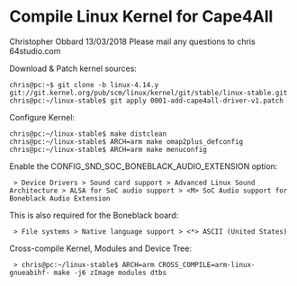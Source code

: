 # Compile  Linux Kernel for Cape4All

Christopher Obbard 13/03/2018
Please mail any questions to     chris <at> 64studio.com


Download & Patch kernel sources:
```
chris@pc:~$ git clone -b linux-4.14.y git://git.kernel.org/pub/scm/linux/kernel/git/stable/linux-stable.git
chris@pc:~/linux-stable$ git apply 0001-add-cape4all-driver-v1.patch
```

Configure Kernel:
```
chris@pc:~/linux-stable$ make distclean
chris@pc:~/linux-stable$ ARCH=arm make omap2plus_defconfig
chris@pc:~/linux-stable$ ARCH=arm make menuconfig
```

Enable the CONFIG_SND_SOC_BONEBLACK_AUDIO_EXTENSION option:
```
 > Device Drivers > Sound card support > Advanced Linux Sound Architecture > ALSA for SoC audio support > <M> SoC Audio support for Boneblack Audio Extension
```

This is also required for the Boneblack board:
```
 > File systems > Native language support > <*> ASCII (United States)
```

Cross-compile Kernel, Modules and Device Tree:
```
 > chris@pc:~/linux-stable$ ARCH=arm CROSS_COMPILE=arm-linux-gnueabihf- make -j6 zImage modules dtbs
```
